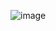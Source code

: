 ![image](https://user-images.githubusercontent.com/12937248/93883963-e52ccd00-fcff-11ea-898e-84942c3a3e9f.png)

